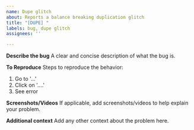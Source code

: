 ```yaml
---
name: Dupe glitch
about: Reports a balance breaking duplication glitch
title: "[DUPE] "
labels: bug, dupe glitch
assignees: ''

---
```


**Describe the bug**
A clear and concise description of what the bug is.

**To Reproduce**
Steps to reproduce the behavior:
1. Go to '...'
2. Click on '....'
4. See error

**Screenshots/Videos**
If applicable, add screenshots/videos to help explain your problem.

**Additional context**
Add any other context about the problem here.
